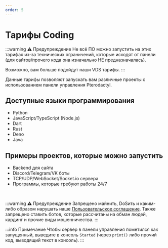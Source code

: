 ```yaml
---
order: 5
---
```


# Тарифы Coding

:::warning :warning: Предупреждение
Не всё ПО можно запустить на этих тарифах из-за технических ограничений, которые исходят от панели (для сайтов/прочего кода она изначально НЕ предназначалась).

Возможно, вам больше подойдут наши VDS тарифы.
:::

Данные тарифы позволяют запускать вам различные проекты с использованием панели управления Pterodactyl.

## Доступные языки программирования

- Python
- JavaScript/TypeScript (Node.js)
- Dart
- Rust
- Deno
- Java

## Примеры проектов, которые можно запустить

- Backend для сайта
- Discord/Telegram/VK боты
- TCP/UDP/WebSocket/Socket.io сервера
- Программы, которые требуют работы 24/7

<br>

:::warning :warning: Предупреждение
Запрещено майнить, DoSить и каким-либо образом нарушать наше [Пользовательское соглашение](https://play2go.cloud/user-agreement).
Также запрещено ставить ботов, которые рассчитаны на обман людей, кардинг и прочие виды мошенничества.
:::

:::info Примечание
Чтобы сервер в панели управления пометился как запущенный, выведите в консоль `Started` (через `print()` либо прочий код, выводящий текст в консоль).
:::
